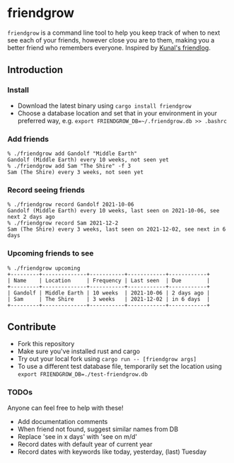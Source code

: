 # friendgrow

`friendgrow` is a command line tool to help you keep track of when to next see each of your friends, however close you are to them, making you a better friend who remembers everyone. Inspired by [Kunal's friendlog](https://github.com/marwahaha/friendlog).

## Introduction

### Install
- Download the latest binary using `cargo install friendgrow`
- Choose a database location and set that in your environment in your preferred way, e.g. `export FRIENDGROW_DB=~/.friendgrow.db >> .bashrc`

### Add friends
```
% ./friendgrow add Gandolf "Middle Earth"
Gandolf (Middle Earth) every 10 weeks, not seen yet
% ./friendgrow add Sam "The Shire" -f 3
Sam (The Shire) every 3 weeks, not seen yet
```

### Record seeing friends
```
% ./friendgrow record Gandolf 2021-10-06
Gandolf (Middle Earth) every 10 weeks, last seen on 2021-10-06, see next 2 days ago
% ./friendgrow record Sam 2021-12-2
Sam (The Shire) every 3 weeks, last seen on 2021-12-02, see next in 6 days
```

### Upcoming friends to see
```
% ./friendgrow upcoming
+---------+--------------+-----------+------------+------------+
| Name    | Location     | Frequency | Last seen  | Due        |
+---------+--------------+-----------+------------+------------+
| Gandolf | Middle Earth | 10 weeks  | 2021-10-06 | 2 days ago |
| Sam     | The Shire    | 3 weeks   | 2021-12-02 | in 6 days  |
+---------+--------------+-----------+------------+------------+
```

## Contribute
- Fork this repository
- Make sure you've installed rust and cargo
- Try out your local fork using `cargo run -- [friendgrow args]`
- To use a different test database file, temporarily set the location using `export FRIENDGROW_DB=./test-friendgrow.db`

### TODOs

Anyone can feel free to help with these!

- Add documentation comments
- When friend not found, suggest similar names from DB
- Replace 'see in x days' with 'see on m/d'
- Record dates with default year of current year
- Record dates with keywords like today, yesterday, (last) Tuesday

